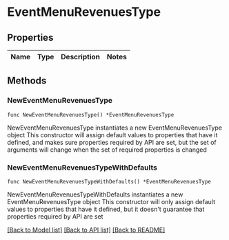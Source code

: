 # EventMenuRevenuesType

## Properties

Name | Type | Description | Notes
------------ | ------------- | ------------- | -------------

## Methods

### NewEventMenuRevenuesType

`func NewEventMenuRevenuesType() *EventMenuRevenuesType`

NewEventMenuRevenuesType instantiates a new EventMenuRevenuesType object
This constructor will assign default values to properties that have it defined,
and makes sure properties required by API are set, but the set of arguments
will change when the set of required properties is changed

### NewEventMenuRevenuesTypeWithDefaults

`func NewEventMenuRevenuesTypeWithDefaults() *EventMenuRevenuesType`

NewEventMenuRevenuesTypeWithDefaults instantiates a new EventMenuRevenuesType object
This constructor will only assign default values to properties that have it defined,
but it doesn't guarantee that properties required by API are set


[[Back to Model list]](../README.md#documentation-for-models) [[Back to API list]](../README.md#documentation-for-api-endpoints) [[Back to README]](../README.md)


